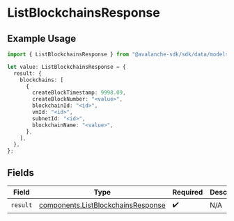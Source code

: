 # ListBlockchainsResponse

## Example Usage

```typescript
import { ListBlockchainsResponse } from "@avalanche-sdk/sdk/data/models/operations";

let value: ListBlockchainsResponse = {
  result: {
    blockchains: [
      {
        createBlockTimestamp: 9998.09,
        createBlockNumber: "<value>",
        blockchainId: "<id>",
        vmId: "<id>",
        subnetId: "<id>",
        blockchainName: "<value>",
      },
    ],
  },
};
```

## Fields

| Field                                                                                    | Type                                                                                     | Required                                                                                 | Description                                                                              |
| ---------------------------------------------------------------------------------------- | ---------------------------------------------------------------------------------------- | ---------------------------------------------------------------------------------------- | ---------------------------------------------------------------------------------------- |
| `result`                                                                                 | [components.ListBlockchainsResponse](../../models/components/listblockchainsresponse.md) | :heavy_check_mark:                                                                       | N/A                                                                                      |